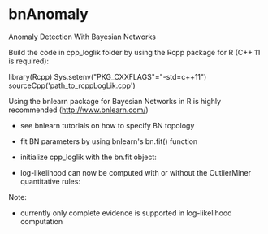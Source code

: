# bnAnomaly
Anomaly Detection With Bayesian Networks

Build the code in cpp_loglik folder by using the Rcpp package for R (C++ 11 is required):
  
  library(Rcpp)
  Sys.setenv("PKG_CXXFLAGS"="-std=c++11")
  sourceCpp('path_to_rcppLogLik.cpp')

Using the bnlearn package for Bayesian Networks in R is highly recommended (http://www.bnlearn.com/)
  - see bnlearn tutorials on how to specify BN topology
  - fit BN parameters by using bnlearn's bn.fit() function
  - initialize cpp_loglik with the bn.fit object:
  
  - log-likelihood can now be computed with or without the OutlierMiner quantitative rules:
  
Note:
  - currently only complete evidence is supported in log-likelihood computation
  

